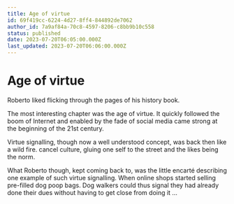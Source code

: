 ```yaml
---
title: Age of virtue 
id: 69f419cc-6224-4d27-8ff4-844892de7062
author_id: 7a9af84a-70c8-4597-8206-c8bb9b10c558
status: published
date: 2023-07-20T06:05:00.000Z
last_updated: 2023-07-20T06:06:00.000Z
---
```


# Age of virtue 


Roberto liked flicking through the pages of his history book.

The most interesting chapter was the age of virtue. It quickly followed the boom of Internet and enabled by the fade of social media came strong at the beginning of the 21st century.

Virtue signalling, though now a well understood concept, was back then like a wild fire. cancel culture, gluing one self to the street and the likes being the norm.

What Roberto though, kept coming back to, was the little encarté describing one example of such virtue signalling. When online shops started selling pre-filled dog poop bags. Dog walkers could thus signal they had already done their dues without having to get close from doing it …


